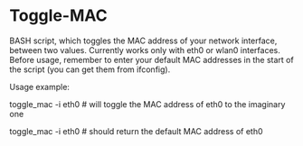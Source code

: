 Toggle-MAC
==========

BASH script, which toggles the MAC address of your network interface, between two values. Currently works only with eth0 or wlan0 interfaces. Before usage, remember to enter your default MAC addresses in the start of the script (you can get them from ifconfig).

Usage example:

toggle_mac -i eth0 # will toggle the MAC address of eth0 to the imaginary one

toggle_mac -i eth0 # should return the default MAC address of eth0
